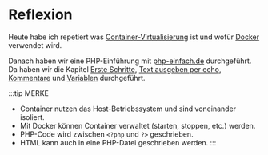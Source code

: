 # Reflexion

Heute habe ich repetiert was [Container-Virtualisierung](../auftrag#11-was-ist-container-virtualisierung) ist und wofür [Docker](../auftrag#12-wofür-wird-docker-verwendet) verwendet wird.

Danach haben wir eine PHP-Einführung mit [php-einfach.de](https://www.php-einfach.de/) durchgeführt. Da haben wir die Kapitel [Erste Schritte](../auftrag#21-erste-schritte), [Text ausgeben per echo](../auftrag#22-text-ausgeben-per-echo), [Kommentare](../auftrag#23-php-kommentare) und [Variablen](../auftrag#24-variablen) durchgeführt.

:::tip MERKE
- Container nutzen das Host-Betriebssystem und sind voneinander isoliert.
- Mit Docker können Container verwaltet (starten, stoppen, etc.) werden.
- PHP-Code wird zwischen `<?php` und `?>` geschrieben.
- HTML kann auch in eine PHP-Datei geschrieben werden.
:::